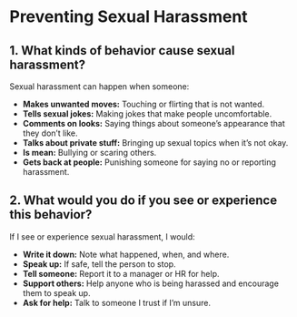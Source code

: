 # Preventing Sexual Harassment

## 1. What kinds of behavior cause sexual harassment?
Sexual harassment can happen when someone:

- **Makes unwanted moves:** Touching or flirting that is not wanted.
- **Tells sexual jokes:** Making jokes that make people uncomfortable.
- **Comments on looks:** Saying things about someone’s appearance that they don’t like.
- **Talks about private stuff:** Bringing up sexual topics when it’s not okay.
- **Is mean:** Bullying or scaring others.
- **Gets back at people:** Punishing someone for saying no or reporting harassment.

## 2. What would you do if you see or experience this behavior?
If I see or experience sexual harassment, I would:

- **Write it down:** Note what happened, when, and where.
- **Speak up:** If safe, tell the person to stop.
- **Tell someone:** Report it to a manager or HR for help.
- **Support others:** Help anyone who is being harassed and encourage them to speak up.
- **Ask for help:** Talk to someone I trust if I’m unsure.



